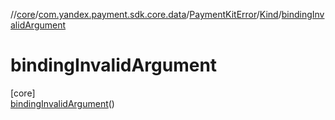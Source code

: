 //[core](../../../../../index.md)/[com.yandex.payment.sdk.core.data](../../../index.md)/[PaymentKitError](../../index.md)/[Kind](../index.md)/[bindingInvalidArgument](index.md)

# bindingInvalidArgument

[core]\
[bindingInvalidArgument](index.md)()
